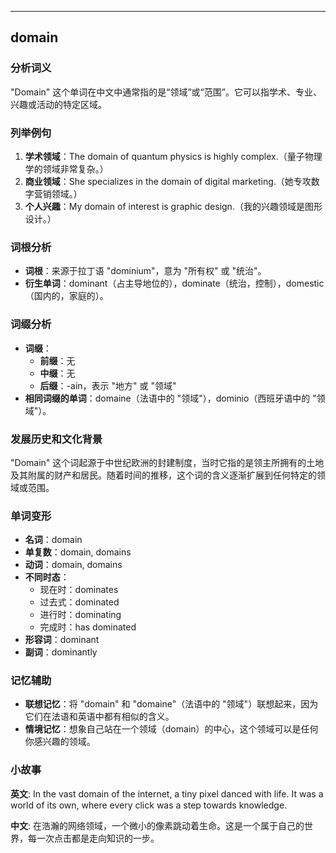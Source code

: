 
---------------
## domain
### 分析词义
"Domain" 这个单词在中文中通常指的是“领域”或“范围”。它可以指学术、专业、兴趣或活动的特定区域。

### 列举例句
1. **学术领域**：The domain of quantum physics is highly complex.（量子物理学的领域非常复杂。）
2. **商业领域**：She specializes in the domain of digital marketing.（她专攻数字营销领域。）
3. **个人兴趣**：My domain of interest is graphic design.（我的兴趣领域是图形设计。）

### 词根分析
- **词根**：来源于拉丁语 "dominium"，意为 "所有权" 或 "统治"。
- **衍生单词**：dominant（占主导地位的），dominate（统治，控制），domestic（国内的，家庭的）。

### 词缀分析
- **词缀**：
  - **前缀**：无
  - **中缀**：无
  - **后缀**：-ain，表示 "地方" 或 "领域"
- **相同词缀的单词**：domaine（法语中的 "领域"），dominio（西班牙语中的 "领域"）。

### 发展历史和文化背景
"Domain" 这个词起源于中世纪欧洲的封建制度，当时它指的是领主所拥有的土地及其附属的财产和居民。随着时间的推移，这个词的含义逐渐扩展到任何特定的领域或范围。

### 单词变形
- **名词**：domain
- **单复数**：domain, domains
- **动词**：domain, domains
- **不同时态**：
  - 现在时：dominates
  - 过去式：dominated
  - 进行时：dominating
  - 完成时：has dominated
- **形容词**：dominant
- **副词**：dominantly

### 记忆辅助
- **联想记忆**：将 "domain" 和 "domaine"（法语中的 "领域"）联想起来，因为它们在法语和英语中都有相似的含义。
- **情境记忆**：想象自己站在一个领域（domain）的中心，这个领域可以是任何你感兴趣的领域。

### 小故事
**英文**:
In the vast domain of the internet, a tiny pixel danced with life. It was a world of its own, where every click was a step towards knowledge.

**中文**:
在浩瀚的网络领域，一个微小的像素跳动着生命。这是一个属于自己的世界，每一次点击都是走向知识的一步。

